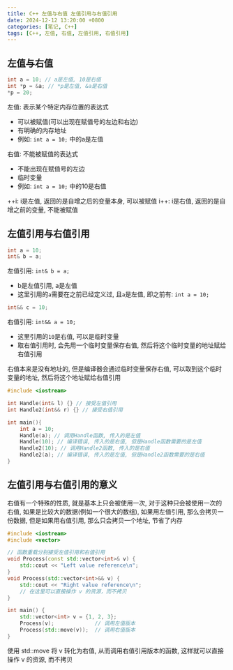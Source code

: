 ```yaml
---
title: C++ 左值与右值 左值引用与右值引用
date: 2024-12-12 13:20:00 +0800
categories: [笔记, C++]
tags: [C++, 左值, 右值, 左值引用, 右值引用]
---
```


## 左值与右值

```cpp
int a = 10; // a是左值, 10是右值
int *p = &a; // *p是左值, &a是右值
*p = 20; 
```

左值: 表示某个特定内存位置的表达式
- 可以被赋值(可以出现在赋值号的左边和右边)
- 有明确的内存地址
- 例如: `int a = 10;` 中的a是左值

右值: 不能被赋值的表达式
- 不能出现在赋值号的左边
- 临时变量
- 例如: `int a = 10;` 中的10是右值

++i: i是左值, 返回的是自增之后的变量本身, 可以被赋值
i++: i是右值, 返回的是自增之前的变量, 不能被赋值

## 左值引用与右值引用

```cpp
int a = 10;
int& b = a;
```

左值引用: `int& b = a;`
- b是左值引用, a是左值
- 这里引用的`a`需要在之前已经定义过, 且`a`是左值, 即之前有: `int a = 10;`

```cpp
int&& c = 10;
```

右值引用: `int&& a = 10;`
- 这里引用的`10`是右值, 可以是临时变量
- 取右值引用时, 会先用一个临时变量保存右值, 然后将这个临时变量的地址赋给右值引用

右值本来是没有地址的, 但是编译器会通过临时变量保存右值, 可以取到这个临时变量的地址, 然后将这个地址赋给右值引用


```cpp
#include <iostream>

int Handle(int& l) {} // 接受左值引用
int Handle2(int&& r) {} // 接受右值引用

int main(){
    int a = 10;
    Handle(a); // 调用Handle函数, 传入的是左值
    Handle(10); // 编译错误, 传入的是右值, 但是Handle函数需要的是左值
    Handle2(10); // 调用Handle2函数, 传入的是右值
    Handle2(a); // 编译错误, 传入的是左值, 但是Handle2函数需要的是右值
}
```

## 左值引用与右值引用的意义

右值有一个特殊的性质, 就是基本上只会被使用一次, 对于这种只会被使用一次的右值, 如果是比较大的数据(例如一个很大的数组), 如果用左值引用, 那么会拷贝一份数据, 但是如果用右值引用, 那么只会拷贝一个地址, 节省了内存

```cpp
#include <iostream>
#include <vector>

// 函数重载分别接受左值引用和右值引用
void Process(const std::vector<int>& v) {
    std::cout << "Left value reference\n";
}
void Process(std::vector<int>&& v) {
    std::cout << "Right value reference\n";
    // 在这里可以直接操作 v 的资源，而不拷贝
}

int main() {
    std::vector<int> v = {1, 2, 3};
    Process(v);             // 调用左值版本
    Process(std::move(v));  // 调用右值版本
}
```

使用 std::move 将 v 转化为右值, 从而调用右值引用版本的函数, 这样就可以直接操作 v 的资源, 而不拷贝